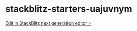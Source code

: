 # stackblitz-starters-uajuvnym

[Edit in StackBlitz next generation editor ⚡️](https://stackblitz.com/~/github.com/firemoney81-naldon/stackblitz-starters-uajuvnym)